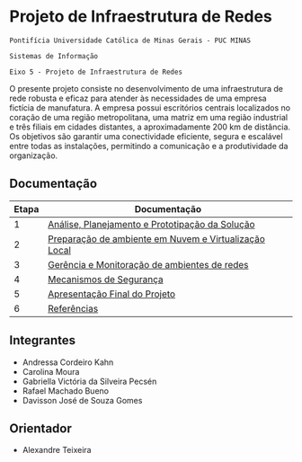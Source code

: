 # Projeto de Infraestrutura de Redes

`Pontifícia Universidade Católica de Minas Gerais - PUC MINAS`

`Sistemas de Informação`

`Eixo 5 - Projeto de Infraestrutura de Redes`

O presente projeto consiste no desenvolvimento de uma infraestrutura de rede robusta e eficaz para atender às necessidades de uma empresa fictícia de manufatura. A empresa possui escritórios centrais localizados no coração de uma região metropolitana, uma matriz em uma região industrial e três filiais em cidades distantes, a aproximadamente 200 km de distância. Os objetivos são garantir uma conectividade eficiente, segura e escalável entre todas as instalações, permitindo a comunicação e a produtividade da organização.

## Documentação

Etapa | Documentação
------|-------------
1 | [Análise, Planejamento e Prototipação da Solução](docs/context.md)
2 | [Preparação de ambiente em Nuvem e Virtualização Local](docs/development.md)
3 | [Gerência e Monitoração de ambientes de redes](docs/management.md)
4 | [Mecanismos de Segurança](docs/security.md)
5 | [Apresentação Final do Projeto](docs/presentation.md)
6 | [Referências](docs/references.md)

## Integrantes

* Andressa Cordeiro Kahn 
* Carolina Moura
* Gabriella Victória da Silveira Pecsén
* Rafael Machado Bueno
* Davisson José de Souza Gomes

## Orientador

* Alexandre Teixeira



